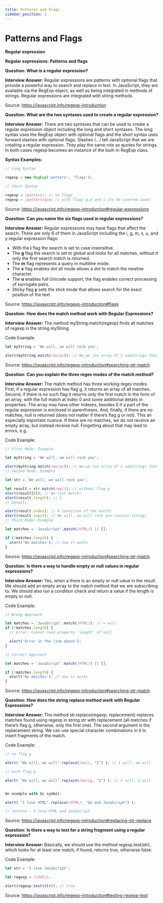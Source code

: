 ```yaml
---
title: Patterns and Flags
sidebar_position: 1
---
```


# Patterns and Flags

**Regular expression**

**Regular expressions: Patterns and flags**

**Question:** **What is a regular expression?**

**Interview Answer:** Regular expressions are patterns with optional flags that provide a powerful way to search and replace in text. In JavaScript, they are available via the RegExp object, as well as being integrated in methods of strings. Regular expressions are integrated with string methods.

Source: <https://javascript.info/regexp-introduction>

**Question:** **What are the two syntaxes used to create a regular expression?**

**Interview Answer:** There are two syntaxes that can be used to create a regular expression object including the long and short syntaxes. The long syntax uses the RegExp object with optional flags and the short syntax uses forward slashes with optional flags. Slashes /.../ tell JavaScript that we are creating a regular expression. They play the same role as quotes for strings. In both cases regexp becomes an instance of the built-in RegExp class.

**Syntax Examples:**

```js
// Long Syntax

regexp = new RegExp('pattern', 'flags');

// Short Syntax

regexp = /pattern/; // no flags
regexp = /pattern/gim; // with flags g,m and i (to be covered soon)
```

Source: <https://javascript.info/regexp-introduction#regular-expressions>

**Question:** **Can you name the six flags used in regular expressions?**

**Interview Answer:** Regular expressions may have flags that affect the search. There are only 6 of them in JavaScript including the i, g, m, s, u, and y regular expression flags:

- With the **i** flag the search is set to case insensitive.
- The **g** flag the search is set to global and looks for all matches, without it only the first search match is returned.
- The **m** flag represents a query in multiline mode.
- The **s** flag enables dot all mode allows a dot to match the newline character.
- The **u** enables full Unicode support, the flag enables correct processing of surrogate pairs.
- Sticky flag **y** sets the stick mode that allows search for the exact position of the text.

Source: <https://javascript.info/regexp-introduction#flags>

**Question:** **How does the match method work with Regular Expressions?**

**Interview Answer:** The method myString.match(regexp) finds all matches of regexp in the string myString.

Code Example:

```js
let myString = 'We will, we will rock you';

alert(myString.match(/we/gi)); // We,we (an array of 2 substrings that match)
```

Source: <https://javascript.info/regexp-introduction#searching-str-match>

**Question:** **Can you explain the three regex modes of the match method?**

**Interview Answer:** The match method has three working regex modes. First, if a regular expression has flag g, it returns an array of all matches. Second, if there is no such flag it returns only the first match in the form of an array, with the full match at index 0 and some additional details in properties. The array may have other indexes, besides 0 if a part of the regular expression is enclosed in parentheses. And, finally, if there are no matches, null is returned (does not matter if there’s flag g or not). This an especially important nuance. If there are no matches, we do not receive an empty array, but instead receive null. Forgetting about that may lead to errors, e.g.

Code Example:

```js
// First Mode: Example

let myString = 'We will, we will rock you';

alert(myString.match(/we/gi)); // We,we (an array of 2 substrings that match)
// Second Mode: Example

let str = 'We will, we will rock you';

let result = str.match(/we/i); // without flag g
alert(result[0]); // We (1st match)
alert(result.length); // 1
// Details:

alert(result.index); // 0 (position of the match)
alert(result.input); // We will, we will rock you (source string)
// Third Mode: Example

let matches = 'JavaScript'.match(/HTML/) || [];

if (!matches.length) {
  alert('No matches'); // now it works
}
```

Source: <https://javascript.info/regexp-introduction#searching-str-match>

**Question:** **Is there a way to handle empty or null values in regular expressions?**

**Interview Answer:** Yes, when a there is an empty or null value in the result. We should add an empty array to the match method that we are subscribing to. We should also run a condition check and return a value if the length is empty or null.

Code Example:

```js
// Wrong Approach

let matches = 'JavaScript'.match(/HTML/); // = null
if (!matches.length) {
  // Error: Cannot read property 'length' of null

  alert('Error in the line above');
}

// Correct Approach

let matches = 'JavaScript'.match(/HTML/) || [];

if (!matches.length) {
  alert('No matches'); // now it works
}
```

Source: <https://javascript.info/regexp-introduction#searching-str-match>

**Question:** **How does the string replace method work with Regular Expressions?**

**Interview Answer:** The method str.replace(regexp, replacement) replaces matches found using regexp in string str with replacement (all matches if there’s flag g, otherwise, only the first one). The second argument is the replacement string. We can use special character combinations in it to insert fragments of the match.

Code Example:

```js
// no flag g

alert( "We will, we will".replace(/we/i, "I") ); // I will, we will

// with flag g

alert( "We will, we will".replace(/we/ig, "I") ); // I will, I will


An example with $& symbol:

alert( "I love HTML".replace(/HTML/, "$& and JavaScript") ); 

// returns - I love HTML and JavaScript
```

Source: <https://javascript.info/regexp-introduction#replacing-str-replace>

**Question:** **Is there a way to test for a string fragment using a regular expression?**

**Interview Answer:** Basically, we should use the method regexp.test(str), which looks for at least one match, if found, returns true, otherwise false.

Code Example:

```js
let str = 'I love JavaScript';

let regexp = /LOVE/i;

alert(regexp.test(str)); // true
```

Source: <https://javascript.info/regexp-introduction#testing-regexp-test>

